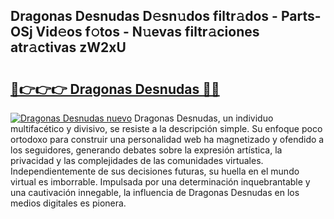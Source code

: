 ## Dragonas Desnudas D𝚎sn𝚞dos filtr𝚊dos - Parts-OSj Vid𝚎os f𝚘tos - N𝚞evas filtr𝚊ciones atr𝚊ctivas zW2xU

# <h2><a href="http://mbc9dqs.tromn.icu/?c=Dragonas+Desnudas">🔗👉👉👉 Dragonas Desnudas 🔗🔗</a></h2>

[![Dragonas Desnudas nuevo](https://i.imgur.com/pEAQMta.gif)](http://mbc9dqs.tromn.icu/?c=Dragonas+Desnudas)
Dragonas Desnudas, un individuo multifacético y divisivo, se resiste a la descripción simple. Su enfoque poco ortodoxo para construir una personalidad web ha magnetizado y ofendido a los seguidores, generando debates sobre la expresión artística, la privacidad y las complejidades de las comunidades virtuales. Independientemente de sus decisiones futuras, su huella en el mundo virtual es imborrable. Impulsada por una determinación inquebrantable y una cautivación innegable, la influencia de Dragonas Desnudas en los medios digitales es pionera.
